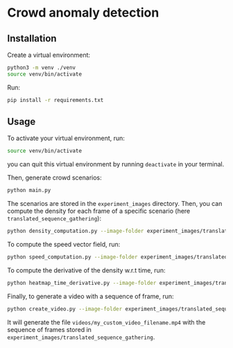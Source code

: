 # Crowd anomaly detection

## Installation
Create a virtual environment:
```bash
python3 -m venv ./venv
source venv/bin/activate
```

Run:
```bash
pip install -r requirements.txt
```

## Usage
To activate your virtual environment, run:
```bash
source venv/bin/activate
```
you can quit this virtual environment by running `deactivate` in your terminal.

Then, generate crowd scenarios:
```bash
python main.py
```

The scenarios are stored in the `experiment_images` directory. Then, you can compute the density for each frame of a specific scenario (here `translated_sequence_gathering`):

```bash
python density_computation.py --image-folder experiment_images/translated_sequence_gathering --output-folder density_experiment/translated_sequence_gathering
```

To compute the speed vector field, run:
```bash
python speed_computation.py --image-folder experiment_images/translated_sequence_gathering --output-folder speed_experiment/translated_sequence_gathering
```

To compute the derivative of the density w.r.t time, run:
```bash
python heatmap_time_derivative.py --image-folder experiment_images/translated_sequence_gathering --output-folder density_first_derivative/translated_sequence_gathering
```

Finally, to generate a video with a sequence of frame, run:
```bash
python create_video.py --image-folder experiment_images/translated_sequence_gathering --video-filename my_custom_video_filename
```

It will generate the file `videos/my_custom_video_filename.mp4` with the sequence of frames stored in `experiment_images/translated_sequence_gathering`.
